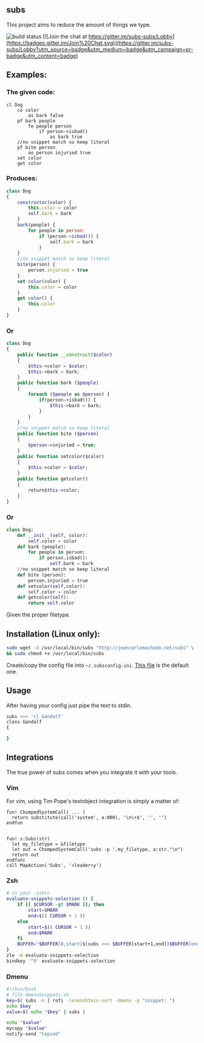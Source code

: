 ## subs

This project aims to reduce the amount of things we type.

![build status](https://travis-ci.org/jeanCarloMachado/subs.svg?branch=master)
[![Join the chat at https://gitter.im/subs-subs/Lobby](https://badges.gitter.im/Join%20Chat.svg)](https://gitter.im/subs-subs/Lobby?utm_source=badge&utm_medium=badge&utm_campaign=pr-badge&utm_content=badge)


## Examples:
### The given code:

```
cl Dog
    co color
        as bark false
    pf bark people
        fe people person
            if person->isbad()
                as bark true
    //no snippet match so keep literal
    pf bite person
        ao person injuried true
    set color
    get color
```

### Produces:


```javascript
class Dog
{
    constructor(color) {
        this.color = color
        self.bark = bark
    }
    bark(people) {
        for people in person:
            if (person->isbad()) {
                self.bark = bark
            }
    }
    //no snippet match so keep literal
    bite(person) {
        person.injuried = true
    }
    set color(color) {
        this.color = color
    }
    get color() {
        this.color
    }
}
```

### Or

```php
class Dog
{
    public function __construct($color)
    {
        $this->color = $color;
        $this->bark = bark;
    }
    public function bark ($people)
    {
        foreach ($people as $person) {
            if(person->isbad()) {
                $this->bark = bark;
            }
        }
    }
    //no snippet match so keep literal
    public function bite ($person)
    {
        $person->injuried = true;
    }
    public function setcolor($color)
    {
        $this->color = $color;
    }
    public function getcolor()
    {
        return$this->color;
    }
}
```

### Or


```python
class Dog:
    def __init__(self, color):
        self.color = color
    def bark (people):
        for people in person:
            if person.isbad():
                self.bark = bark
    //no snippet match so keep literal
    def bite (person):
        person.injuried = true
    def setcolor(self,color):
        self.color = color
    def getcolor(self):
        return self.color
```


Given the proper filetype.


## Installation (Linux only):

```sh
sudo wget -O /usr/local/bin/subs "http://jeancarlomachado.net/subs" \
&& sudo chmod +x /usr/local/bin/subs

```

Create/copy the config file  into `~/.subsconfig.ini`. [This file](https://raw.githubusercontent.com/jeanCarloMachado/subs/master/EXAMPLE.subsconfig.ini) is the default
one.



## Usage

After having your config just pipe the text to stdin.

```sh
subs <<< 'cl Gandalf'
class Gandalf
{

}
```


## Integrations

The true power of subs comes when you integrate it with your tools.


### Vim

For vim, using Tim Pope's textobject integration is simply a matter of:

```vimscript
fun! ChompedSystemCall( ... )
  return substitute(call('system', a:000), '\n\+$', '', '')
endfun


fun! s:Subs(str)
  let my_filetype = &filetype
  let out = ChompedSystemCall('subs -p '.my_filetype, a:str."\n")
  return out
endfunc
call MapAction('Subs', '<leader>y')
```

### Zsh


```sh
# in your .zshrc
evaluate-snippets-selection () {
    if [[ $CURSOR -gt $MARK ]]; then
        start=$MARK
        end=$(( CURSOR + 1 ))
    else
        start=$(( CURSOR + 1 ))
        end=$MARK
    fi
    BUFFER="$BUFFER[0,start]$(subs <<< $BUFFER[start+1,end])$BUFFER[end+1,-1]"
}
zle -N evaluate-snippets-selection
bindkey '^O' evaluate-snippets-selection
```


### Dmenu

```sh
#!/bin/bash
# file dmenuSnippets.sh
key=$( subs -k | rofi -levenshtein-sort -dmenu -p "snippet: ")
echo $key
value=$( echo "$key" | subs )

echo "$value"
mycopy "$value"
notify-send "Copied"
```
